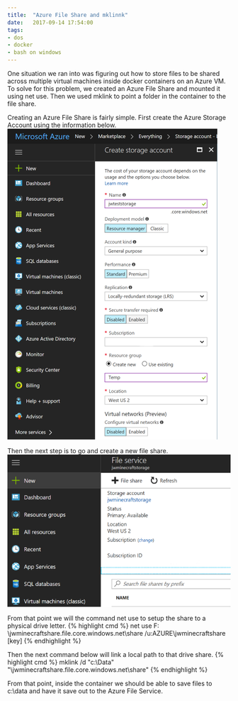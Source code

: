 ```yaml
---
title:  "Azure File Share and mklinnk"
date:   2017-09-14 17:54:00
tags:
- dos
- docker
- bash on windows
---
```


One situation we ran into was figuring out how to store files to be shared across multiple virtual machines inside docker containers on an Azure VM. To solve for this problem, we created an Azure File Share and mounted it using net use. Then we used mklink to point a folder in the container to the file share.
&shy;

Creating an Azure File Share is fairly simple. First create the Azure Storage Account using the information below.
![Storage Account Steps](/images/StorageAccount.png)

Then the next step is to go and create a new file share.
![File Share Steps](/images/FileService.png)

From that point we will the command net use to setup the share to a physical drive letter.
{% highlight cmd %}
net use F: \\jwminecraftshare.file.core.windows.net\share /u:AZURE\jwminecraftshare [key]
{% endhighlight %}

Then the next command below will link a local path to that drive share.
{% highlight cmd %}
mklink /d "c:\Data" "\\jwminecraftshare.file.core.windows.net\share" 
{% endhighlight %}

From that point, inside the container we should be able to save files to c:\data and have it save out to the Azure File Service.